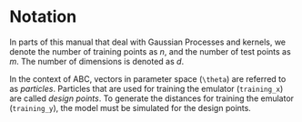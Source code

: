 # Notation

In parts of this manual that deal with Gaussian Processes and kernels,
we denote the number of training points as $n$, and the number of
test points as $m$. The number of dimensions is denoted as $d$.

In the context of ABC, vectors in parameter space (``\theta``) are referred to as _particles_.
Particles that are used for training the emulator (`training_x`) are called _design points_.
To generate the distances for training the emulator (`training_y`), the model must be simulated for the design points.
